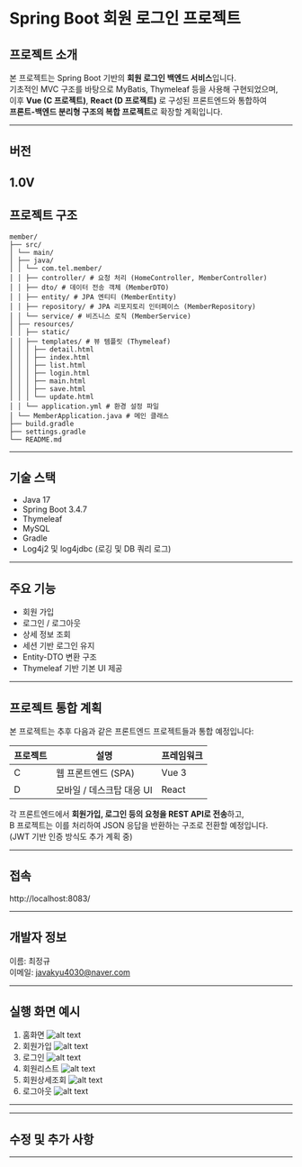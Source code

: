 
#   Spring Boot 회원 로그인 프로젝트

##  프로젝트 소개
본 프로젝트는 Spring Boot 기반의 **회원 로그인 백엔드 서비스**입니다.  
기초적인 MVC 구조를 바탕으로 MyBatis, Thymeleaf 등을 사용해 구현되었으며,  
이후 **Vue (C 프로젝트)**, **React (D 프로젝트)** 로 구성된 프론트엔드와 통합하여  
**프론트-백엔드 분리형 구조의 복합 프로젝트**로 확장할 계획입니다.

---

##  버전  
1.0V
---

##  프로젝트 구조
```
member/
├── src/
│ └── main/
│ ├── java/
│ │ └── com.tel.member/
│ │ ├── controller/ # 요청 처리 (HomeController, MemberController)
│ │ ├── dto/ # 데이터 전송 객체 (MemberDTO)
│ │ ├── entity/ # JPA 엔티티 (MemberEntity)
│ │ ├── repository/ # JPA 리포지토리 인터페이스 (MemberRepository)
│ │ └── service/ # 비즈니스 로직 (MemberService)
│ ├── resources/
│ │ ├── static/ 
│ │ ├── templates/ # 뷰 템플릿 (Thymeleaf)
│ │ │ ├── detail.html
│ │ │ ├── index.html
│ │ │ ├── list.html
│ │ │ ├── login.html
│ │ │ ├── main.html
│ │ │ ├── save.html
│ │ │ └── update.html
│ │ └── application.yml # 환경 설정 파일
│ └── MemberApplication.java # 메인 클래스
├── build.gradle
├── settings.gradle
└── README.md
```
---

##  기술 스택

- Java 17
- Spring Boot 3.4.7 
- Thymeleaf
- MySQL
- Gradle              
- Log4j2 및 log4jdbc (로깅 및 DB 쿼리 로그)

---

##  주요 기능

- 회원 가입 
- 로그인 / 로그아웃
- 상세 정보 조회
- 세션 기반 로그인 유지
- Entity-DTO 변환 구조
- Thymeleaf 기반 기본 UI 제공

---

##  프로젝트 통합 계획

본 프로젝트는 추후 다음과 같은 프론트엔드 프로젝트들과 통합 예정입니다:

| 프로젝트 | 설명                        | 프레임워크 |
|----------|-----------------------------|------------|
| C        | 웹 프론트엔드 (SPA)         | Vue 3      |
| D        | 모바일 / 데스크탑 대응 UI   | React      |

각 프론트엔드에서 **회원가입, 로그인 등의 요청을 REST API로 전송**하고,  
B 프로젝트는 이를 처리하여 JSON 응답을 반환하는 구조로 전환할 예정입니다.  
(JWT 기반 인증 방식도 추가 계획 중)

---

## 접속
http://localhost:8083/

---


## 개발자 정보  
이름: 최정규  
이메일: javakyu4030@naver.com


---

## 실행 화면 예시

1. 홈화면
![alt text](1.home-1.png)
2. 회원가입
![alt text](2.save-1.png)
3. 로그인
![alt text](3.login-1.png)
4. 회원리스트
![alt text](4.list-1.png)
5. 회원상세조회
![alt text](5.detail-1.png)
6. 로그아웃
![alt text](6.logout-1.png)
---

---

## 수정 및 추가 사항

---